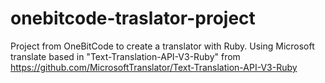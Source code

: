 # onebitcode-traslator-project
Project from OneBitCode to create a translator with Ruby.
Using Microsoft translate based in "Text-Translation-API-V3-Ruby" from
https://github.com/MicrosoftTranslator/Text-Translation-API-V3-Ruby